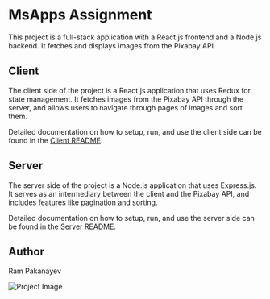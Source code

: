 # MsApps Assignment

This project is a full-stack application with a React.js frontend and a Node.js backend. It fetches and displays images from the Pixabay API.

## Client

The client side of the project is a React.js application that uses Redux for state management.
It fetches images from the Pixabay API through the server, and allows users to navigate through pages of images and sort them.

Detailed documentation on how to setup, run, and use the client side can be found in the [Client README](https://github.com/RamPakanayev/MsApps-Assignment/blob/main/client/README.md).

## Server

The server side of the project is a Node.js application that uses Express.js.
It serves as an intermediary between the client and the Pixabay API, and includes features like pagination and sorting.

Detailed documentation on how to setup, run, and use the server side can be found in the [Server README](https://github.com/RamPakanayev/MsApps-Assignment/blob/main/server/README.md).

## Author

Ram Pakanayev

![Project Image](images/example.png)
